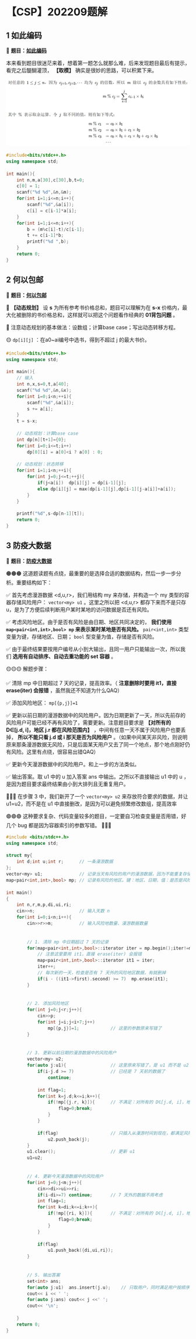 # 【CSP】202209题解


## 1 如此编码

🔗 **题目：[如此编码](http://118.190.20.162/view.page?gpid=T153)**

本来看到题目很迷茫来着，想着第一题怎么就那么难，后来发现题目最后有提示，看完之后醍醐灌顶， **【取模】** 确实是很妙的思路，可以积累下来。

![img1](/img/CSP/1.png)

```c++
#include<bits/stdc++.h>
using namespace std;

int main(){
	int n,m,a[30],c[30],b,t=0;
	c[0] = 1;
	scanf("%d %d",&n,&m);
	for(int i=1;i<=n;i++){
		scanf("%d",&a[i]);
		c[i] = c[i-1]*a[i];
	}
	for(int i=1;i<=n;i++){
		b = (m%c[i]-t)/c[i-1];
		t += c[i-1]*b;
		printf("%d ",b);
	}
	return 0;
} 
```

## 2 何以包邮

🔗 **题目：[何以包邮](http://118.190.20.162/view.page?gpid=T152)**

🔴 **【动态规划】** 设 **s** 为所有参考书价格总和，题目可以理解为在 **s-x** 价格内，最大化被删除的书价格总和，这样就可以把这个问题看作经典的 **01背包问题** 。

🔵 注意动态规划的基本做法：设数组；计算base case；写出动态转移方程。

🟡 `dp[i][j]` ：在a0~ai编号中选书，得到不超过 j 的最大书价。

```c++
#include<bits/stdc++.h>
using namespace std;

int main(){
	// 输入 
	int n,x,s=0,t,a[40];
	scanf("%d %d",&n,&x);
	for(int i=0;i<n;++i){
		scanf("%d",&a[i]);
		s += a[i];
	}
	t = s-x;
	
	// 动态规划：计算base case 
	int dp[n][t+1]={0};
	for(int i=0;i<=t;i++)
		dp[0][i] = a[0]<i ? a[0] : 0;
		
	// 动态规划：状态转移 
	for(int i=1;i<n;++i){
		for(int j=0;j<=t;++j){
			if(j<a[i])	dp[i][j] = dp[i-1][j];
			else dp[i][j] = max(dp[i-1][j],dp[i-1][j-a[i]]+a[i]);
		}
	}
	
	printf("%d",s-dp[n-1][t]);
	return 0;
} 
```

## 3 防疫大数据

🔗 **题目：[防疫大数据](http://118.190.20.162/view.page?gpid=T151)**

🟠🟠🟠 这道题读题有点绕，最重要的是选择合适的数据结构，然后一步一步分析。重要结构如下：

✅ 首先考虑漫游数据 <d,u,r>，我们用结构 my 来存储，并构造一个 my 类型的容器存储风险用户： `vector<my> u1` 。这里之所以把 <d,u,r> 都存下来而不是只存 u，是为了方便后续判断用户某时某地的访问数据是否还有风险。

✅ 考虑风险地区。由于是否有风险是由日期、地区共同决定的， **我们使用 `map<pair<int,int>,bool> mp` 来表示某时某地是否有风险。**  `pair<int,int>` 类型变量为键，存储地区、日期； `bool` 型变量为值，存储是否有风险。

✅ 由于最终结果要按用户编号从小到大输出，且同一用户只能输出一次，所以我们 **选用有自动排序、自动去重功能的 set 容器** 。

🟡🟡🟡 解题步骤：

✅ 清除 mp 中日期超过 7 天的记录，提高效率。（ **注意删除时要用 it1，直接 erase(iter) 会报错** ，虽然我还不知道为什么QAQ）

✅ 添加风险地区： `mp[{p,j}]=1`

✅ 更新以前日期的漫游数据中的风险用户。因为日期更新了一天，所以先前存的风险用户可能已经不再有风险了，需要更新。注意题目要求是 **【对所有的 D∈[j.d, i]，地区 j.r 都在风险范围内】** ，中间有任意一天不属于风险用户也要丢掉， **所以不能只看 j.d 或 i 那天是否为风险用户** 。（如果中间某天非风险，则说明原来那条漫游数据无风险，只是后面某天用户又去了同一个地点，那个地点刚好仍有风险。这里有点绕，很容易出错QAQ）

✅ 更新今天漫游数据中的风险用户。和上一步的方法类似。

✅ 输出答案。取 u1 中的 u 加入答案 ans 中输出。之所以不直接输出 u1 中的 u ，是因为题目要求最终结果由小到大排列且无重复用户。

🔵🔵🔵 在步骤 3 中，我们新开了一个 `vector<my> u2` 来存放符合要求的数据，并让 u1=u2，而不是在 u1 中直接删改，是因为可以避免频繁修改数组，提高效率

🟣🟣🟣 这种要求复杂、代码变量较多的题目，一定要自习检查变量是否用错，好几个 bug 都是因为容器索引的参数写错。 💢💢💢

```c++
#include <bits/stdc++.h>
using namespace std;

struct my{
	int d;int u;int r;		// 一条漫游数据 
};
vector<my> u1;				// 记录当天有风险的用户的漫游数据，因为不能重复存储，所以用vector 
map<pair<int,int>,bool> mp;	// 记录有风险的地区。键：地区、日期，值：是否是风险地 

int main()
{
	int n,r,m,p,di,ui,ri;
	cin>>n;					// 输入天数 n
	for(int i=0;i<n;i++){
		cin>>r>>m;			// 输入风险地数量、漫游数据数量
		
		
		// 1. 清除 mp 中日期超过 7 天的记录
		for(map<pair<int,int>,bool>::iterator iter = mp.begin();iter!=mp.end();){
			// 注意这里要用 it1，直接 erase(iter) 会报错 
			map<pair<int,int>,bool>::iterator it1 = iter;		
			iter++;												
			// 每次新的一天，检查是否有 7 天外的风险地区数据，有就删掉
			if(i - ((it1->first).second) >= 7)	mp.erase(it1);							
		}
		
		
		// 2. 添加风险地区 
		for(int j=0;j<r;j++){
			cin>>p;
			for(int j=i;j<i+7;j++)
				mp[{p,j}]=1;			// 这里的参数原来写错了 
		}
		
		
		// 3. 更新以前日期的漫游数据中的风险用户
		vector<my> u2;
		for(auto j:u1){					// 这里原来写错了，是 u1 而不是 u2 
			if(i-j.d >= 7)				// 已经是 7 天前的数据了 
				continue;
			
			int flag=1;
			for(int k=j.d;k<=i;k++){
				if(!mp[{j.r, k}]){		// 不满足：对所有的 D∈[j.d, i]，地区 j.r 都在风险范围内 
					flag=0;break;
				}
			}
			
			if(flag)					// 只插入从漫游时间到现在，都满足风险的数据 
				u2.push_back(j); 
		}
		u1.clear();						// 更新 u1
		u1=u2;
		
		
		// 4. 更新今天漫游数据中的风险用户 
		for(int j=0;j<m;j++){
			cin>>di>>ui>>ri;
			if(i-di>=7)	continue;		// 7 天外的数据不用考虑
			int flag=1;
			for(int k=di;k<=i;k++){
				if(!mp[{ri, k}]){		// 不满足：对所有的 D∈[j.d, i]，地区 j.r 都在风险范围内 
					flag=0;break;
				}
			}
			
			if(flag)
				u1.push_back({di,ui,ri});
		}
		 
		
		// 5. 输出答案
		set<int> ans;
		for(auto j:u1)	ans.insert(j.u);	// 只取用户，同时满足用户按顺序输出 
		cout<< i << ' ';
		for(auto j:ans)	cout<< j <<' ';
		cout<< '\n'; 
		 
	} 
	return 0;
}
```



